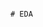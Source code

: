                                                                                                           # EDA 
